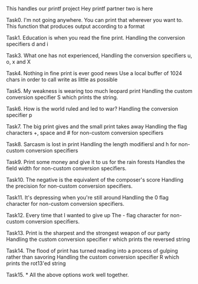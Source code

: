 This handles our printf project
Hey printf partner two is here

Task0. I'm not going anywhere. You can print that wherever you want to.
	This function that produces output according to a format

Task1. Education is when you read the fine print. 
	Handling the conversion specifiers d and i

Task3. What one has not experienced,
	Handling the conversion specifiers u, o, x and X

Task4. Nothing in fine print is ever good news
	Use a local buffer of 1024 chars in order to call write as little as possible

Task5. My weakness is wearing too much leopard print
	Handling the custom conversion specifier S which prints the string.

Task6. How is the world ruled and led to war?
	Handling the conversion specifier p

Task7. The big print gives and the small print takes away
	Handling the flag characters +, space and # for non-custom conversion specifiers

Task8. Sarcasm is lost in print
	Handling the length modifiersl and h for non-custom conversion specifiers

Task9. Print some money and give it to us for the rain forests
	Handles the field width for non-custom conversion specifiers.

Task10. The negative is the equivalent of the composer's score
	Handling the precision for non-custom conversion specifiers.

Task11. It's depressing when you're still around 
	Handling the 0 flag character for non-custom conversion specifiers.

Task12. Every time that I wanted to give up
	The - flag character for non-custom conversion specifiers.

Task13. Print is the sharpest and the strongest weapon of our party
	Handling the custom conversion specifier r which prints the reversed string

Task14. The flood of print has turned reading into a process of gulping rather than savoring
	Handling the custom conversion specifier R which  prints the rot13'ed string

Task15. *
	All the above options work well together.
